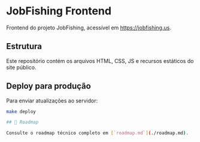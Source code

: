 # JobFishing Frontend

Frontend do projeto JobFishing, acessível em https://jobfishing.us.

## Estrutura

Este repositório contém os arquivos HTML, CSS, JS e recursos estáticos do site público.

## Deploy para produção

Para enviar atualizações ao servidor:

```bash
make deploy

## 📘 Roadmap

Consulte o roadmap técnico completo em [`roadmap.md`](./roadmap.md).